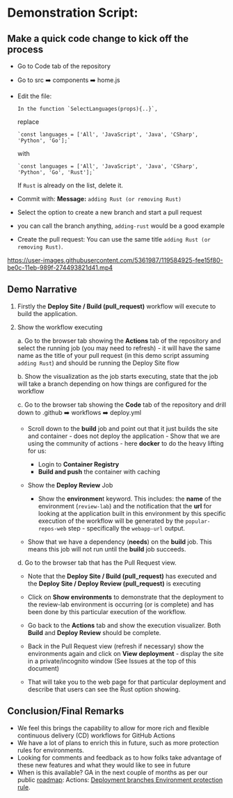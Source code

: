 # Demonstration Script:


## Make a quick code change to kick off the process

- Go to Code tab of the repository
- Go to src ➡️ components ➡️ home.js
- Edit the file:

      In the function `SelectLanguages(props){..}`, 

    replace 

      `const languages = ['All', 'JavaScript', 'Java', 'CSharp', 'Python', 'Go'];`

    with

      `const languages = ['All', 'JavaScript', 'Java', 'CSharp', 'Python', 'Go', 'Rust'];`

     If `Rust` is already on the list, delete it.

- Commit with:
**Message:** `adding Rust (or removing Rust)`
- Select the option to create a new branch and start a pull request
- you can call the branch anything, `adding-rust` would be a good example
- Create the pull request: You can use the same title `adding Rust (or removing Rust)`. 

https://user-images.githubusercontent.com/5361987/119584925-fee15f80-be0c-11eb-989f-274493821d41.mp4

## Demo Narrative

1. Firstly the **Deploy Site / Build (pull_request)** workflow will execute to build the application.
2. Show the workflow executing
 
      a. Go to the browser tab showing the **Actions** tab of the repository and select the running job (you may need to refresh) - it will have the same name as the title of your pull request (in this demo script assuming `adding Rust`) and should be running the Deploy Site flow
      
     b. Show the visualization as the job starts executing, state that the job will take a branch depending on how things are configured for the workflow
     
     c. Go to the browser tab showing the **Code** tab of the repository and drill down to  .github ➡️ workflows ➡️ deploy.yml
     
      - Scroll down to the **build** job and point out that it just builds the site and container - does not deploy the application
            - Show that we are using the community of actions - here **docker** to do the heavy lifting for us:
               
           - Login to **Container Registry**
           - **Build and push** the container with caching
      - Show the **Deploy Review** Job
           - Show the **environmen**t keyword. This includes: the **name** of the environment (`review-lab`) and the notification that the **url** for looking at the application built in this environment by this specific execution of the workflow will be generated by the `popular-repos-web` step - specifically the `webapp-url` output.

      - Show that we have a dependency (**needs**) on the **build** job. This means this job will not run until the **build** job succeeds.


     d. Go to the browser tab that has the Pull Request view.

      - Note that the **Deploy Site / Build (pull_request)** has executed and the **Deploy Site / Deploy Review (pull_request)**  is executing

      - Click on **Show environments** to demonstrate that the deployment to the review-lab environment is occurring (or is complete) and has been done by this particular execution of the workflow.

      - Go back to the **Actions** tab and show the execution visualizer. Both **Build** and **Deploy Review** should be complete.

      - Back in the Pull Request view (refresh if necessary) show the environments again and click on **View deployment** - display the site in a private/incognito window (See Issues at the top of this document)

      - That will take you to the web page for that particular deployment and describe that users can see the Rust option showing.





## Conclusion/Final Remarks
- We feel this brings the capability to allow for more rich and flexible continuous delivery (CD) workflows for GitHub Actions
- We have a lot of plans to enrich this in future, such as more protection rules for environments.
- Looking for comments and feedback as to how folks take advantage of these new features and what they would like to see in future
- When is this available? GA in the next couple of months as per our public [roadmap](https://github.com/github/roadmap/projects/1): Actions: [Deployment branches Environment protection rule](https://github.com/github/roadmap/issues/164).
